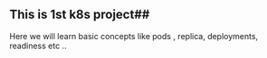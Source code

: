 ## This is 1st k8s project##

Here we will learn basic concepts like pods , replica, deployments, readiness etc ..
